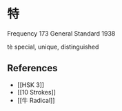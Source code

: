 # 特
Frequency 173
General Standard 1938

tè
special, unique, distinguished

## References
- [[HSK 3]]
- [[10 Strokes]]
- [[牛 Radical]]